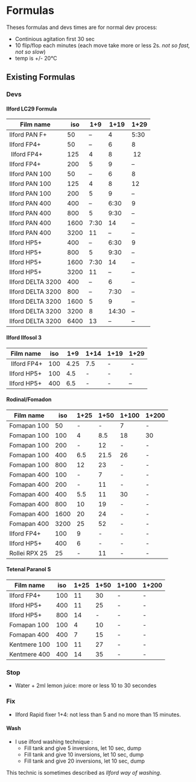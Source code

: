 # Formulas

Theses formulas and devs times are for normal dev process:
  - Continious agitation first 30 sec
  - 10 flip/flop each minutes (each move take more or less 2s. _not so fast, not so slow_)
  - temp is +/- 20°C

## Existing Formulas

### Devs

#### Ilford LC29 Formula

| Film name | iso |	1+9	| 1+19 | 1+29 |
|---|---|---|---|---|
| Ilford PAN F+ |	50 | – | 4 | 5:30 |
| Ilford FP4+ | 50 | –	| 6	| 8 |
| Ilford FP4+ | 125 | 4	| 8	| 12 |
| Ilford FP4+ |	200	| 5 |	9	| – |
| Ilford PAN 100 | 50 |	– |	6	| 8 |
| Ilford PAN 100 | 125 | 4 | 8 | 12 |
| Ilford PAN 100 | 200 | 5 | 9 | – |
| Ilford PAN 400 | 400 | – | 6:30	| 9 |
| Ilford PAN 400 | 800 | 5 | 9:30	| – |
| Ilford PAN 400 | 1600 | 7:30 | 14 | – |
| Ilford PAN 400 | 3200 | 11 | – | – |
| Ilford HP5+	| 400 | –	| 6:30 | 9 |
| Ilford HP5+	| 800 | 5	| 9:30 | – |
| Ilford HP5+	| 1600 | 7:30 |	14 | – |
| Ilford HP5+	| 3200 | 11	| – |	– |
| Ilford DELTA 3200 |	400 | – | 6 | – |
| Ilford DELTA 3200	| 800 |	–	| 7:30 | – |
| Ilford DELTA 3200	| 1600 | 5 | 9 | – |
| Ilford DELTA 3200	| 3200 | 8 | 14:30 | – |
| Ilford DELTA 3200	| 6400 | 13 | – | – |

#### Ilford Ilfosol 3
| Film name | iso |	1+9	| 1+14 | 1+19 | 1+29 |
|---|---|---|---|---|---|
| Ilford FP4+ | 100 | 4.25	| 7.5 | -	| - |
| Ilford HP5+	| 100 | 4.5	| - | - | - |
| Ilford HP5+	| 400 | 6.5	| - | - | – |

#### Rodinal/Fomadon

| Film name | iso |	1+25 | 1+50 | 1+100 | 1+200 |
|---|---|---|---|---|---|
| Fomapan 100 | 50 | - | - | 7 | - |
| Fomapan 100 | 100 | 4 | 8.5 | 18 | 30 |
| Fomapan 100 | 200 | - | 12 | - | - |
| Fomapan 100 | 400 | 6.5 | 21.5 | 26 | - |
| Fomapan 100 | 800 | 12 | 23 | - | - |
| Fomapan 400 | 100 | - | 7 | - | - |
| Fomapan 400 | 200 | - | 11 | - | - |
| Fomapan 400 | 400 | 5.5 | 11 | 30 | - |
| Fomapan 400 | 800 | 10 | 19 | - | - |
| Fomapan 400 | 1600 | 20 | 24 | - | - |
| Fomapan 400 | 3200 | 25 | 52 | - | - |
| Ilford FP4+ | 100 | 9 | - | - | - |
| Ilford HP5+ | 400 | 6 | - | - | - |
| Rollei RPX 25 | 25 | - | 11 | - | - |

#### Tetenal Paranol S

| Film name | iso |	1+25 | 1+50 | 1+100 | 1+200 |
|---|---|---|---|---|---|
| Ilford FP4+ | 100 | 11 | 30 | - | - |
| Ilford HP5+ | 400 | 11 | 25 | - | - |
| Ilford HP5+ | 800 | 14 | - | - | - |
| Fomapan 100 | 100 | 4 | 10 | - | - |
| Fomapan 400 | 400 | 7 | 15 | - | - |
| Kentmere 100 | 100 | 11 | 27 | - | - |
| Kentmere 400 | 400 | 14 | 35 | - | - |

### Stop
  * Water + 2ml lemon juice: more or less 10 to 30 secondes

### Fix
  * Ilford Rapid fixer 1+4: not less than 5 and no more than 15 minutes.


#### Wash

 * I use ilford washing technique : 
   * Fill tank and give 5 inversions, let 10 sec, dump
   * Fill tank and give 10 inversions, let 10 sec, dump
   * Fill tank and give 20 inversions, let 10 sec, dump

This technic is sometimes described as _Ilford way of washing_.
